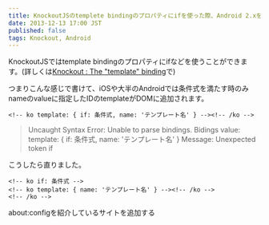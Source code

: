 ```yaml
---
title: KnockoutJSのtemplete bindingのプロパティにifを使った際、Android 2.xを搭載したSHARP端末の標準ブラウザでSyntax Errorが出る時の対処法
date: 2013-12-13 17:00 JST
published: false
tags: Knockout, Android
---
```


KnockoutJSではtemplate bindingのプロパティにifなどを使うことができます。(詳しくは[Knockout : The "template" binding](http://knockoutjs.com/documentation/template-binding.html)で)

つまりこんな感じで書けて、iOSや大半のAndroidでは条件式を満たす時のみnameのvalueに指定したIDのtemplateがDOMに追加されます。

```
<!-- ko template: { if: 条件式, name: 'テンプレート名' } --><!-- /ko -->
```

> Uncaught Syntax Error: Unable to parse bindings.
Bidings value: template: { if: 条件式, name: 'テンプレート名' }
Message: Unexpected token if

こうしたら直りました。

```
<!-- ko if: 条件式 -->
<!-- ko template: { name: 'テンプレート名' } --><!-- /ko -->
<!-- /ko -->
```

about:configを紹介しているサイトを追加する
